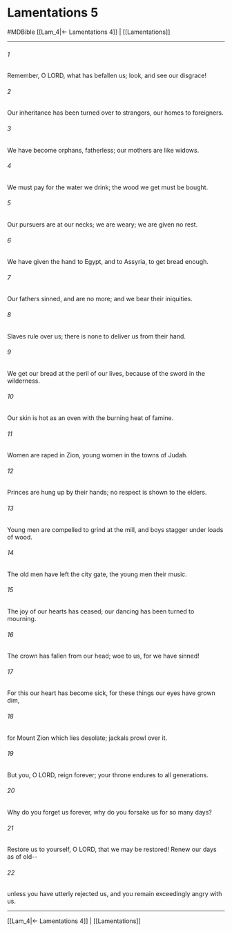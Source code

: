 # Lamentations 5
#MDBible
[[Lam_4|← Lamentations 4]] | [[Lamentations]]

***

###### 1 

Remember, O LORD, what has befallen us; look, and see our disgrace! 

###### 2 

Our inheritance has been turned over to strangers, our homes to foreigners. 

###### 3 

We have become orphans, fatherless; our mothers are like widows. 

###### 4 

We must pay for the water we drink; the wood we get must be bought. 

###### 5 

Our pursuers are at our necks; we are weary; we are given no rest. 

###### 6 

We have given the hand to Egypt, and to Assyria, to get bread enough. 

###### 7 

Our fathers sinned, and are no more; and we bear their iniquities. 

###### 8 

Slaves rule over us; there is none to deliver us from their hand. 

###### 9 

We get our bread at the peril of our lives, because of the sword in the wilderness. 

###### 10 

Our skin is hot as an oven with the burning heat of famine. 

###### 11 

Women are raped in Zion, young women in the towns of Judah. 

###### 12 

Princes are hung up by their hands; no respect is shown to the elders. 

###### 13 

Young men are compelled to grind at the mill, and boys stagger under loads of wood. 

###### 14 

The old men have left the city gate, the young men their music. 

###### 15 

The joy of our hearts has ceased; our dancing has been turned to mourning. 

###### 16 

The crown has fallen from our head; woe to us, for we have sinned! 

###### 17 

For this our heart has become sick, for these things our eyes have grown dim, 

###### 18 

for Mount Zion which lies desolate; jackals prowl over it. 

###### 19 

But you, O LORD, reign forever; your throne endures to all generations. 

###### 20 

Why do you forget us forever, why do you forsake us for so many days? 

###### 21 

Restore us to yourself, O LORD, that we may be restored! Renew our days as of old-- 

###### 22 

unless you have utterly rejected us, and you remain exceedingly angry with us. 

***

[[Lam_4|← Lamentations 4]] | [[Lamentations]]
